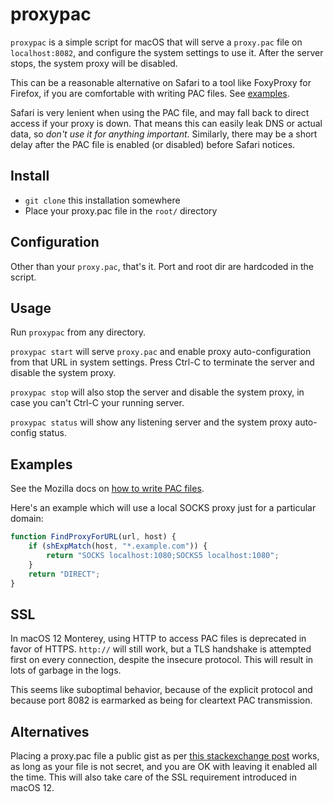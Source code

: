 # proxypac

`proxypac` is a simple script for macOS that will serve a `proxy.pac` file on `localhost:8082`, and configure the system settings to use it. After the server stops, the system proxy will be disabled.

This can be a reasonable alternative on Safari to a tool like FoxyProxy for Firefox, if you are comfortable with writing PAC files. See [examples](#examples).

Safari is very lenient when using the PAC file, and may fall back to direct access if your proxy is down. That means this can easily leak DNS or actual data, so *don't use it for anything important*. Similarly, there may be a short delay after the PAC file is enabled (or disabled) before Safari notices.

## Install

- `git clone` this installation somewhere
- Place your proxy.pac file in the `root/` directory

## Configuration

Other than your `proxy.pac`, that's it. Port and root dir are hardcoded in the script.

## Usage

Run `proxypac` from any directory.

`proxypac start` will serve `proxy.pac` and enable proxy auto-configuration from that URL in system settings. Press Ctrl-C to terminate the server and disable the system proxy.

`proxypac stop` will also stop the server and disable the system proxy, in case you can't Ctrl-C your running server.

`proxypac status` will show any listening server and the system proxy auto-config status.

## Examples

See the Mozilla docs on [how to write PAC files](https://developer.mozilla.org/en-US/docs/Web/HTTP/Proxy_servers_and_tunneling/Proxy_Auto-Configuration_PAC_file).

Here's an example which will use a local SOCKS proxy just for a particular domain:

```js
function FindProxyForURL(url, host) {
    if (shExpMatch(host, "*.example.com")) {
        return "SOCKS localhost:1080;SOCKS5 localhost:1080";
    }
    return "DIRECT";
}
```

## SSL

In macOS 12 Monterey, using HTTP to access PAC files is deprecated in favor of HTTPS.
`http://` will still work, but a TLS handshake is attempted first on every connection,
despite the insecure protocol. This will result in lots of garbage in the logs.

This seems like suboptimal behavior, because of the explicit protocol and because port 8082
is earmarked as being for cleartext PAC transmission.

## Alternatives

Placing a proxy.pac file a public gist as per [this stackexchange post](https://apple.stackexchange.com/a/396773/287722) works, as long as your file is not secret, and you are OK with leaving it enabled all the time.
This will also take care of the SSL requirement introduced in macOS 12.
